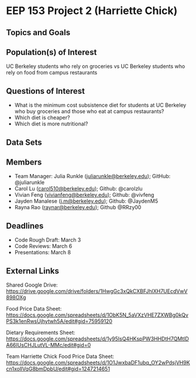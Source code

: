 # EEP 153 Project 2 (Harriette Chick)

## Topics and Goals


## Population(s) of Interest
UC Berkeley students who rely on groceries vs UC Berkeley students who rely on food from campus restaurants

## Questions of Interest
- What is the minimum cost subsistence diet for students at UC Berkeley who buy groceries and those who eat at campus restaurants? 
- Which diet is cheaper? 
- Which diet is more nutritional?

## Data Sets


## Members
- Team Manager: Julia Runkle (juliarunkle@berkeley.edu); GitHub: @juliarunkle
- Carol Lu (carol510@berkeley.edu); Github: @carolzlu
- Vivian Feng (vivianfeng@berkeley.edu); Github: @vivfeng
- Jayden Manalese (j.m@berkeley.edu); Github: @JaydenM5
- Rayna Rao (raynar@berkeley.edu); Github @RRzy00

## Deadlines
- Code Rough Draft: March 3
- Code Reviews: March 6
- Presentations: March 8

## External Links
Shared Google Drive: https://drive.google.com/drive/folders/1HwgGc3xQkCXBFJhlXH7UEcdVwV898OXg

Food Price Data Sheet: https://docs.google.com/spreadsheets/d/1ObK5N_5aVXzVHE7ZXWBg0kQvPS3k1enRwsUjhytwh5A/edit#gid=75959120

Dietary Requirements Sheet: https://docs.google.com/spreadsheets/d/1y95IsQ4HKspPW3HHDtH7QMtlDA66IUsCHJLutVL-MMc/edit#gid=0

Team Harriette Chick Food Price Data Sheet: https://docs.google.com/spreadsheets/d/1O1JwxbaDF1ubq_OY2wPdsjVH9Kcn1xollVqG8bmDpbU/edit#gid=1247214651
